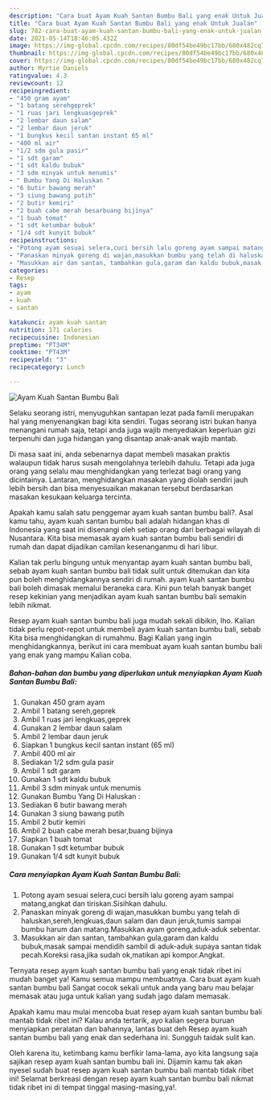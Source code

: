 ```yaml
---
description: "Cara buat Ayam Kuah Santan Bumbu Bali yang enak Untuk Jualan"
title: "Cara buat Ayam Kuah Santan Bumbu Bali yang enak Untuk Jualan"
slug: 782-cara-buat-ayam-kuah-santan-bumbu-bali-yang-enak-untuk-jualan
date: 2021-05-14T18:46:05.432Z
image: https://img-global.cpcdn.com/recipes/80df54be49bc17bb/680x482cq70/ayam-kuah-santan-bumbu-bali-foto-resep-utama.jpg
thumbnail: https://img-global.cpcdn.com/recipes/80df54be49bc17bb/680x482cq70/ayam-kuah-santan-bumbu-bali-foto-resep-utama.jpg
cover: https://img-global.cpcdn.com/recipes/80df54be49bc17bb/680x482cq70/ayam-kuah-santan-bumbu-bali-foto-resep-utama.jpg
author: Myrtie Daniels
ratingvalue: 4.3
reviewcount: 12
recipeingredient:
- "450 gram ayam"
- "1 batang serehgeprek"
- "1 ruas jari lengkuasgeprek"
- "2 lembar daun salam"
- "2 lembar daun jeruk"
- "1 bungkus kecil santan instant 65 ml"
- "400 ml air"
- "1/2 sdm gula pasir"
- "1 sdt garam"
- "1 sdt kaldu bubuk"
- "3 sdm minyak untuk menumis"
- " Bumbu Yang Di Haluskan "
- "6 butir bawang merah"
- "3 siung bawang putih"
- "2 butir kemiri"
- "2 buah cabe merah besarbuang bijinya"
- "1 buah tomat"
- "1 sdt ketumbar bubuk"
- "1/4 sdt kunyit bubuk"
recipeinstructions:
- "Potong ayam sesuai selera,cuci bersih lalu goreng ayam sampai matang,angkat dan tiriskan.Sisihkan dahulu."
- "Panaskan minyak goreng di wajan,masukkan bumbu yang telah di haluskan,sereh,lengkuas,daun salam dan daun jeruk,tumis sampai bumbu harum dan matang.Masukkan ayam goreng,aduk-aduk sebentar."
- "Masukkan air dan santan, tambahkan gula,garam dan kaldu bubuk,masak sampai mendidih sambil di aduk-aduk supaya santan tidak pecah.Koreksi rasa,jika sudah ok,matikan api kompor.Angkat."
categories:
- Resep
tags:
- ayam
- kuah
- santan

katakunci: ayam kuah santan 
nutrition: 171 calories
recipecuisine: Indonesian
preptime: "PT34M"
cooktime: "PT43M"
recipeyield: "3"
recipecategory: Lunch

---
```



![Ayam Kuah Santan Bumbu Bali](https://img-global.cpcdn.com/recipes/80df54be49bc17bb/680x482cq70/ayam-kuah-santan-bumbu-bali-foto-resep-utama.jpg)

Selaku seorang istri, menyuguhkan santapan lezat pada famili merupakan hal yang menyenangkan bagi kita sendiri. Tugas seorang istri bukan hanya menangani rumah saja, tetapi anda juga wajib menyediakan keperluan gizi terpenuhi dan juga hidangan yang disantap anak-anak wajib mantab.

Di masa  saat ini, anda sebenarnya dapat membeli masakan praktis walaupun tidak harus susah mengolahnya terlebih dahulu. Tetapi ada juga orang yang selalu mau menghidangkan yang terlezat bagi orang yang dicintainya. Lantaran, menghidangkan masakan yang diolah sendiri jauh lebih bersih dan bisa menyesuaikan makanan tersebut berdasarkan masakan kesukaan keluarga tercinta. 



Apakah kamu salah satu penggemar ayam kuah santan bumbu bali?. Asal kamu tahu, ayam kuah santan bumbu bali adalah hidangan khas di Indonesia yang saat ini disenangi oleh setiap orang dari berbagai wilayah di Nusantara. Kita bisa memasak ayam kuah santan bumbu bali sendiri di rumah dan dapat dijadikan camilan kesenanganmu di hari libur.

Kalian tak perlu bingung untuk menyantap ayam kuah santan bumbu bali, sebab ayam kuah santan bumbu bali tidak sulit untuk ditemukan dan kita pun boleh menghidangkannya sendiri di rumah. ayam kuah santan bumbu bali boleh dimasak memalui beraneka cara. Kini pun telah banyak banget resep kekinian yang menjadikan ayam kuah santan bumbu bali semakin lebih nikmat.

Resep ayam kuah santan bumbu bali juga mudah sekali dibikin, lho. Kalian tidak perlu repot-repot untuk membeli ayam kuah santan bumbu bali, sebab Kita bisa menghidangkan di rumahmu. Bagi Kalian yang ingin menghidangkannya, berikut ini cara membuat ayam kuah santan bumbu bali yang enak yang mampu Kalian coba.

<!--inarticleads1-->

##### Bahan-bahan dan bumbu yang diperlukan untuk menyiapkan Ayam Kuah Santan Bumbu Bali:

1. Gunakan 450 gram ayam
1. Ambil 1 batang sereh,geprek
1. Ambil 1 ruas jari lengkuas,geprek
1. Gunakan 2 lembar daun salam
1. Ambil 2 lembar daun jeruk
1. Siapkan 1 bungkus kecil santan instant (65 ml)
1. Ambil 400 ml air
1. Sediakan 1/2 sdm gula pasir
1. Ambil 1 sdt garam
1. Gunakan 1 sdt kaldu bubuk
1. Ambil 3 sdm minyak untuk menumis
1. Gunakan  Bumbu Yang Di Haluskan :
1. Sediakan 6 butir bawang merah
1. Gunakan 3 siung bawang putih
1. Ambil 2 butir kemiri
1. Ambil 2 buah cabe merah besar,buang bijinya
1. Siapkan 1 buah tomat
1. Gunakan 1 sdt ketumbar bubuk
1. Gunakan 1/4 sdt kunyit bubuk




<!--inarticleads2-->

##### Cara menyiapkan Ayam Kuah Santan Bumbu Bali:

1. Potong ayam sesuai selera,cuci bersih lalu goreng ayam sampai matang,angkat dan tiriskan.Sisihkan dahulu.
1. Panaskan minyak goreng di wajan,masukkan bumbu yang telah di haluskan,sereh,lengkuas,daun salam dan daun jeruk,tumis sampai bumbu harum dan matang.Masukkan ayam goreng,aduk-aduk sebentar.
1. Masukkan air dan santan, tambahkan gula,garam dan kaldu bubuk,masak sampai mendidih sambil di aduk-aduk supaya santan tidak pecah.Koreksi rasa,jika sudah ok,matikan api kompor.Angkat.




Ternyata resep ayam kuah santan bumbu bali yang enak tidak ribet ini mudah banget ya! Kamu semua mampu membuatnya. Cara buat ayam kuah santan bumbu bali Sangat cocok sekali untuk anda yang baru mau belajar memasak atau juga untuk kalian yang sudah jago dalam memasak.

Apakah kamu mau mulai mencoba buat resep ayam kuah santan bumbu bali mantab tidak ribet ini? Kalau anda tertarik, ayo kalian segera buruan menyiapkan peralatan dan bahannya, lantas buat deh Resep ayam kuah santan bumbu bali yang enak dan sederhana ini. Sungguh taidak sulit kan. 

Oleh karena itu, ketimbang kamu berfikir lama-lama, ayo kita langsung saja sajikan resep ayam kuah santan bumbu bali ini. Dijamin kamu tak akan nyesel sudah buat resep ayam kuah santan bumbu bali mantab tidak ribet ini! Selamat berkreasi dengan resep ayam kuah santan bumbu bali nikmat tidak ribet ini di tempat tinggal masing-masing,ya!.

